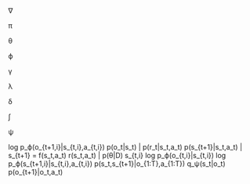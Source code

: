 ∇

π

θ

ϕ

γ

λ

δ

∫

ψ

log p_ϕ(o_{t+1,i}|s_{t,i},a_{t,i})
p(o_t|s_t)          | p(r_t|s_t,a_t)
p(s_{t+1}|s_t,a_t)  | s_{t+1} = f(s_t,a_t)
r(s_t,a_t)          | p(θ|D)
s_{t,i}
log p_ϕ(o_{t,i}|s_{t,i})
log p_ϕ(s_{t+1,i}|s_{t,i},a_{t,i})
p(s_t,s_{t+1}|o_{1:T},a_{1:T})
q_ψ(s_t|o_t)
p(o_{t+1}|o_t,a_t)